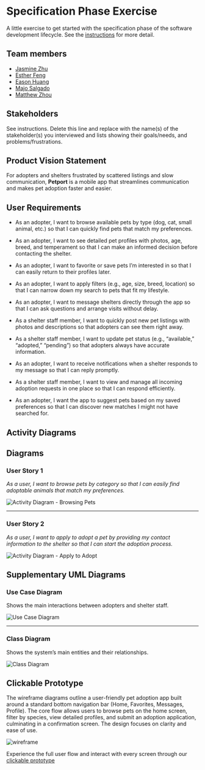 # Specification Phase Exercise

A little exercise to get started with the specification phase of the software development lifecycle. See the [instructions](instructions.md) for more detail.

## Team members

* [Jasmine Zhu](https://github.com/jasminezjr)
* [Esther Feng](https://github.com/yf2685-beep)
* [Eason Huang](https://github.com/GILGAMESH605)
* [Majo Salgado](https://github.com/mariajsalgadoq)
* [Matthew Zhou](https://github.com/mzhou3299)

## Stakeholders

See instructions. Delete this line and replace with the name(s) of the stakeholder(s) you interviewed and lists showing their goals/needs, and problems/frustrations.

## Product Vision Statement

For adopters and shelters frustrated by scattered listings and slow communication, **Petport** is a mobile app that streamlines communication and makes pet adoption faster and easier.

## User Requirements



- As an adopter, I want to browse available pets by type (dog, cat, small animal, etc.) so that I can quickly find pets that match my preferences.

- As an adopter, I want to see detailed pet profiles with photos, age, breed, and temperament so that I can make an informed decision before contacting the shelter.

- As an adopter, I want to favorite or save pets I’m interested in so that I can easily return to their profiles later.

- As an adopter, I want to apply filters (e.g., age, size, breed, location) so that I can narrow down my search to pets that fit my lifestyle.

- As an adopter, I want to message shelters directly through the app so that I can ask questions and arrange visits without delay.

- As a shelter staff member, I want to quickly post new pet listings with photos and descriptions so that adopters can see them right away.

- As a shelter staff member, I want to update pet status (e.g., “available,” “adopted,” “pending”) so that adopters always have accurate information.

- As an adopter, I want to receive notifications when a shelter responds to my message so that I can reply promptly.

- As a shelter staff member, I want to view and manage all incoming adoption requests in one place so that I can respond efficiently.

- As an adopter, I want the app to suggest pets based on my saved preferences so that I can discover new matches I might not have searched for.


## Activity Diagrams

## Diagrams

### User Story 1  
*As a user, I want to browse pets by category so that I can easily find adoptable animals that match my preferences.*  

![Activity Diagram - Browsing Pets](diagrams/activity_diagram_browsing.jpeg)

---

### User Story 2  
*As a user, I want to apply to adopt a pet by providing my contact information to the shelter so that I can start the adoption process.*  

![Activity Diagram - Apply to Adopt](diagrams/activity_diagram_application.jpeg)

## Supplementary UML Diagrams

### Use Case Diagram  
Shows the main interactions between adopters and shelter staff.  

![Use Case Diagram](diagrams/use_case_diagram.jpeg)

---

### Class Diagram  
Shows the system’s main entities and their relationships.  

![Class Diagram](diagrams/class_diagram.jpeg)

## Clickable Prototype

The wireframe diagrams outline a user-friendly pet adoption app built around a standard bottom navigation bar (Home, Favorites, Messages, Profile). The core flow allows users to browse pets on the home screen, filter by species, view detailed profiles, and submit an adoption application, culminating in a confirmation screen. The design focuses on clarity and ease of use.


![wireframe](wireframe.png)

Experience the full user flow and interact with every screen through our [clickable prototype](https://www.figma.com/proto/LVHAVQ2Y52o2i5guBrtj5d/SWE-project-1-wireframe?node-id=4-12&p=f&t=q0jvsskKfnVIZdwh-0&scaling=scale-down&content-scaling=fixed&page-id=0%3A1&starting-point-node-id=4%3A12)

